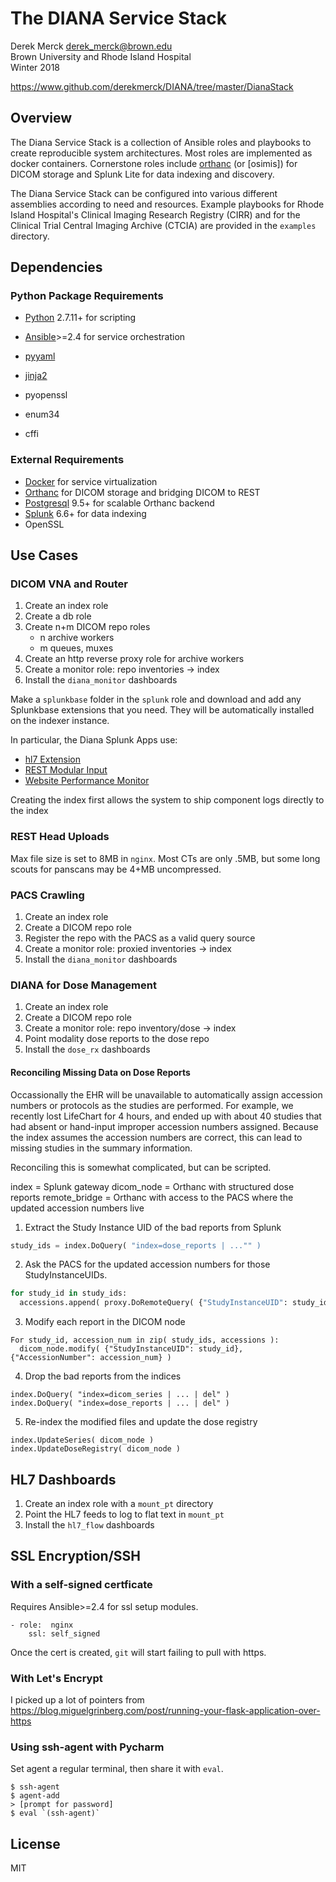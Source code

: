 # The DIANA Service Stack

Derek Merck <derek_merck@brown.edu>  
Brown University and Rhode Island Hospital  
Winter 2018

<https://www.github.com/derekmerck/DIANA/tree/master/DianaStack> 


## Overview

The Diana Service Stack is a collection of Ansible roles and playbooks to create reproducible system architectures.  Most roles are implemented as docker containers.  Cornerstone roles include [orthanc][] (or [osimis]) for DICOM storage and Splunk Lite for data indexing and discovery.

The Diana Service Stack can be configured into various different assemblies according to need and resources. Example playbooks for Rhode Island Hospital's Clinical Imaging Research Registry (CIRR) and for the Clinical Trial Central Imaging Archive (CTCIA) are provided in the `examples` directory.


## Dependencies

### Python Package Requirements

- [Python][] 2.7.11+ for scripting
- [Ansible][]>=2.4 for service orchestration
- [pyyaml][]
- [jinja2][]

- pyopenssl
- enum34
- cffi

### External Requirements

- [Docker][] for service virtualization
- [Orthanc][] for DICOM storage and bridging DICOM to REST
- [Postgresql][] 9.5+ for scalable Orthanc backend
- [Splunk][] 6.6+ for data indexing
- OpenSSL

[Docker]:http://www.docker.com
[Orthanc]: https://orthanc.chu.ulg.ac.be
[Splunk]: https://www.splunk.com
[Postgresql]:http://www.postgresql.org
[Orthanc]:http://www.orthanc-server.com
[Python]:http://www.python.org
[pyyaml]:http://pyyaml.org
[jinja2]:http://jinja.pocoo.org
[ansible]:http://www.ansible.com


## Use Cases

### DICOM VNA and Router

1. Create an index role
2. Create a db role
3. Create n+m DICOM repo roles
   - n archive workers
   - m queues, muxes
4. Create an http reverse proxy role for archive workers
5. Create a monitor role: repo inventories -> index
6. Install the `diana_monitor` dashboards

Make a `splunkbase` folder in the `splunk` role and download and add any Splunkbase extensions that you need.  They will be automatically installed on the indexer instance.

In particular, the Diana Splunk Apps use:

- [hl7 Extension](https://splunkbase.splunk.com/app/3283/)
- [REST Modular Input](https://splunkbase.splunk.com/app/1546/)
- [Website Performance Monitor]()

Creating the index first allows the system to ship component logs directly to the index

### REST Head Uploads

Max file size is set to 8MB in `nginx`.  Most CTs are only .5MB, but some long scouts for panscans may be 4+MB uncompressed.


### PACS Crawling

1. Create an index role
2. Create a DICOM repo role
3. Register the repo with the PACS as a valid query source
4. Create a monitor role: proxied inventories -> index
6. Install the `diana_monitor` dashboards


### DIANA for Dose Management

1. Create an index role
2. Create a DICOM repo role
3. Create a monitor role: repo inventory/dose -> index
4. Point modality dose reports to the dose repo
5. Install the `dose_rx` dashboards


#### Reconciling Missing Data on Dose Reports

Occassionally the EHR will be unavailable to automatically assign accession numbers or protocols as the studies are performed.  For example, we recently lost LifeChart for 4 hours, and ended up with about 40 studies that had absent or hand-input improper accession numbers assigned.  Because the index assumes the accession numbers are correct, this can lead to missing studies in the summary information.

Reconciling this is somewhat complicated, but can be scripted.

index = Splunk gateway
dicom_node = Orthanc with structured dose reports
remote_bridge = Orthanc with access to the PACS where the updated accession numbers live


1. Extract the Study Instance UID of the bad reports from Splunk

```python
study_ids = index.DoQuery( "index=dose_reports | ..."" )
```

2. Ask the PACS for the updated accession numbers for those StudyInstanceUIDs.
```python
for study_id in study_ids:
  accessions.append( proxy.DoRemoteQuery( {"StudyInstanceUID": study_id} ) )
```

3. Modify each report in the DICOM node
```
For study_id, accession_num in zip( study_ids, accessions ):
  dicom_node.modify( {"StudyInstanceUID": study_id}, {"AccessionNumber": accession_num} )
```

4. Drop the bad reports from the indices
```
index.DoQuery( "index=dicom_series | ... | del" )
index.DoQuery( "index=dose_reports | ... | del" )
```

5. Re-index the modified files and update the dose registry
```
index.UpdateSeries( dicom_node )
index.UpdateDoseRegistry( dicom_node )
```


## HL7 Dashboards

1. Create an index role with a `mount_pt` directory
2. Point the HL7 feeds to log to flat text in `mount_pt`
3. Install the `hl7_flow` dashboards



## SSL Encryption/SSH

### With a self-signed certficate

Requires Ansible>=2.4 for ssl setup modules.

```
- role:  nginx
    ssl: self_signed
```

Once the cert is created, `git` will start failing to pull with https.

### With Let's Encrypt


I picked up a lot of pointers from <https://blog.miguelgrinberg.com/post/running-your-flask-application-over-https>


### Using ssh-agent with Pycharm

Set agent a regular terminal, then share it with `eval`.

```
$ ssh-agent
$ agent-add
> [prompt for password]
$ eval `(ssh-agent)`
```

## License

MIT
